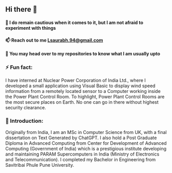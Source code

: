 ## Hi there 👋

#### 🌱  I do remain cautious when it comes to it, but I am not afraid to experiment with things
#### 📫  Reach out to me Lsaurabh.94@gmail.com
#### 💬  You may head over to my repositories to know what I am usually upto

### ⚡ Fun fact: 
I have interned at Nuclear Power Corporation of India Ltd., where I developed a small application using Visual Basic to display wind speed information from a remotely located sensor to a Computer working inside the Power Plant Control Room. To highlight, Power Plant Control Rooms are the most secure places on Earth. No one can go in there without highest security clearance.

### 💬 Introduction:
Originally from India, I am an MSc in Computer Science from UK, with a final dissertation on Text Generated by ChatGPT. I also hold a Post Graduate Diploma in Advanced Computing from Center for Development of Advanced Computing (Government of India) which is a prestigious institute developing and maintaining PARAM Supercomputers in India (Ministry of Electronics and Telecommunication). I completed my Bachelor in Engineering from Savitribai Phule Pune University. 




<!--
**saurabhLandge/saurabhLandge** is a ✨ _special_ ✨ repository because its `README.md` (this file) appears on your GitHub profile.

Here are some ideas to get you started:

- 🔭 I’m currently working on ...
- 🌱 I’m currently learning ...
- 👯 I’m looking to collaborate on ...
- 🤔 I’m looking for help with ...
- 💬 Ask me about ...
- 📫 How to reach me: ...
- 😄 Pronouns: ...
- ⚡ Fun fact: ...
-->
